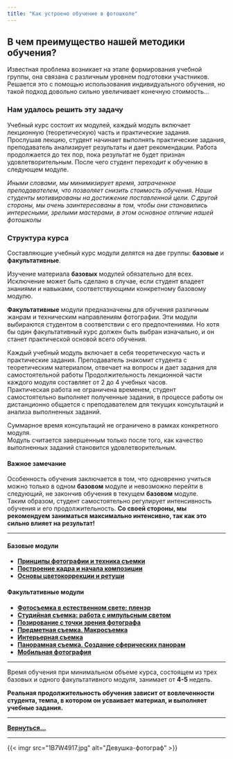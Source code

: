```yaml
---
title: "Как устроено обучение в фотошколе"
---
```


## В чем преимущество нашей методики обучения?

Известная проблема возникает на этапе формирования учебной группы, она связана с различным уровнем подготовки участников.
Решается это с помощью использования индивидуального обучения, но такой подход довольно сильно увеличивает конечную стоимость...

### Нам удалось решить эту задачу

Учебный курс состоит их модулей, каждый модуль включает лекционную (теоретическую) часть и практические задания. Прослушав лекцию, студент начинает выполнять практические задания, преподаватель анализирует результаты и дает рекомендации. Работа продолжается до тех пор, пока результат не будет признан удовлетворительным. После чего студент переходит к обучению в следующем модуле.

*Иными словами, мы минимизирует время, затраченное преподавателем, что позволяет снизить стоимость обучения. Наши  студенты мотивированы на достижение поставленной цели. С другой стороны, мы очень заинтересованы в том, чтобы они становились интересными, зрелыми мастерами, в этом основное отличие нашей фотошколы*

### Структура курса

Составляющие учебный курс модули делятся на две группы: **базовые** и **факультативные**.

Изучение материала **базовых** модулей обязательно для всех. Исключение может быть сделано в случае, если студент владеет знаниями и навыками, соответствующими конкретному базовому модулю.

**Факультативные** модули предназначены для обучения различным жанрам и техническим направлениям фотографии. Эти модули выбираются студентом в соответствии с его предпочтениями. Но хотя бы один факультативный курс должен быть выбран изначально, и он станет практической основой всего обучения.

Каждый учебный модуль включает в себя теоретическую часть и практические задания.
Преподаватель знакомит студента с теоретическим материалом, отвечает на вопросы и дает задания для самостоятельной работы Продолжительность лекционной части каждого модуля составляет от 2 до 4 учебных часов.  
Практическая работа не ограничена временем, студент самостоятельно выполняет полученные задания, в процессе работы он дистанционно общается с преподавателем для текущих консультаций и анализа выполненных заданий.

Суммарное время консультаций не ограничено в рамках конкретного модуля.  
Модуль считается завершенным только после того, как качество выполненных заданий становится удовлетворительным.

#### Важное замечание

Особенность обучения заключается в том, что одновренно учиться можно только в одном **базовом** модуле и невозможно перейти в следующий, не закончив обучения в текущем **базовом** модуле.  
Таким образом, студент самостоятельно регулирует интенсивность обучения и его продолжительность. **Со своей стороны, мы рекомендуем заниматься максимально интенсивно, так как это сильно влияет на результат!**

---

#### Базовые модули

- **[Принципы фотографии и техника съемки](/technic)**
- **[Построение кадра и начала композиции](/composition)**
- **[Основы цветокоррекции и ретуши](/imgeditor)**

#### Факультативные модули

- **[Фотосъемка в естественном свете: пленэр](/plener)**
- **[Студийная съемка: работа с импульсным светом](/photostudio)**
- **[Позирование с точки зрения фотографа](/posing)**
- **[Предметная съемка. Макросъемка](/objectphoto)**
- **[Интерьерная съемка](/interiorphoto)**
- **[Панорамная съемка. Создание сферических панорам](/pano)**
- **[Мобильная фотография](/mobilephoto)**

---
Время обучения при минимальном объеме курса, состоящем из трех базовых и одного факультативного модуля, занимает от **4-5** недель.

**Реальная продолжительность обучения зависит от вовлеченности студента, темпа, в котором он усваивает материал, и выполняет учебные задания.**

---
**[Вернуться...](/)**

---
{{< imgr src="1B7W4917.jpg" alt="Девушка-фотограф" >}}
